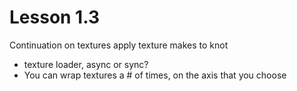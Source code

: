 # Lesson 1.3

Continuation on textures 
apply texture makes to knot

- texture loader, async or sync? 
- You can wrap textures a # of times, on the axis that you choose